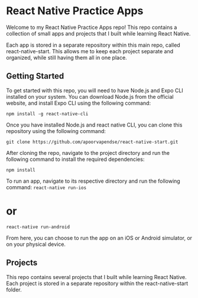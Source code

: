 
# React Native Practice Apps
Welcome to my React Native Practice Apps repo! This repo contains a collection of small apps and projects that I built while learning React Native.

Each app is stored in a separate repository within this main repo, called react-native-start. This allows me to keep each project separate and organized, while still having them all in one place.

## Getting Started
To get started with this repo, you will need to have Node.js and Expo CLI installed on your system. You can download Node.js from the official website, and install Expo CLI using the following command:



```npm install -g react-native-cli```


Once you have installed Node.js and react native CLI, you can clone this repository using the following command:


```git clone https://github.com/apoorvapendse/react-native-start.git```

After cloning the repo, navigate to the project directory and run the following command to install the required dependencies:


```npm install```

To run an app, navigate to its respective directory and run the following command:
```react-native run-ios```
# or
```react-native run-android```


From here, you can choose to run the app on an iOS or Android simulator, or on your physical device. 

## Projects
This repo contains several projects that I built while learning React Native. Each project is stored in a separate repository within the react-native-start folder.

